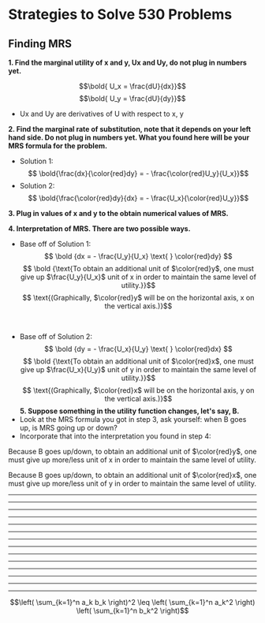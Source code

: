 # **Strategies to Solve 530 Problems**

## **Finding MRS**
**1. Find the marginal utility of x and y, Ux and Uy, do not plug in numbers yet.** 

$$\bold{ U_x = \frac{dU}{dx}}$$
$$\bold{ U_y = \frac{dU}{dy}}$$ 

* Ux and Uy are derivatives of U with respect to x, y


**2. Find the marginal rate of substitution, note that it depends on your left hand side. Do not plug in numbers yet. What you found here will be your MRS formula for the problem.** 
- Solution 1: 
$$ \bold{\frac{dx}{\color{red}dy} = - \frac{\color{red}U_y}{U_x}}$$
- Solution 2:
$$ \bold{\frac{\color{red}dy}{dx} = - \frac{U_x}{\color{red}U_y}}$$

**3. Plug in values of x and y to the obtain numerical values of MRS.** 

**4. Interpretation of MRS. There are two possible ways.** 
- Base off of Solution 1:
$$ \bold {dx = - \frac{U_y}{U_x} \text{ } \color{red}dy} $$
$$ \bold {\text{To obtain an additional unit of $\color{red}y$, one must give up $\frac{U_y}{U_x}$ unit of x in order to maintain the same level of utility.}}$$
$$ \text{(Graphically, $\color{red}y$ will be on the horizontal axis, x on the vertical axis.)}$$

<br>

- Base off of Solution 2: 
$$ \bold {dy = - \frac{U_x}{U_y} \text{ } \color{red}dx} $$
$$ \bold {\text{To obtain an additional unit of $\color{red}x$, one must give up $\frac{U_x}{U_y}$ unit of y in order to maintain the same level of utility.}}$$
$$ \text{(Graphically, $\color{red}x$ will be on the horizontal axis, y on the vertical axis.)}$$
**5. Suppose something in the utility function changes, let's say, B.**
- Look at the MRS formula you got in step 3, ask yourself: when B goes up, is MRS going up or down?
- Incorporate that into the interpretation you found in step 4:

Because B goes up/down, to obtain an additional unit of $\color{red}y$,
one must give up more/less unit of x in order to maintain the same level of utility.

Because B goes up/down, to obtain an additional unit of $\color{red}x$,
one must give up more/less unit of y in order to maintain the same level of utility.



****
****
****
****
****
****
****
****
****
****
****
****
****
****
$$\left( \sum_{k=1}^n a_k b_k \right)^2 \leq \left( \sum_{k=1}^n a_k^2 \right) \left( \sum_{k=1}^n b_k^2 \right)$$
